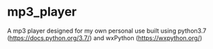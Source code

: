 # mp3_player
A mp3 player designed for my own personal use built using python3.7 (https://docs.python.org/3.7/) and wxPython (https://wxpython.org/)
